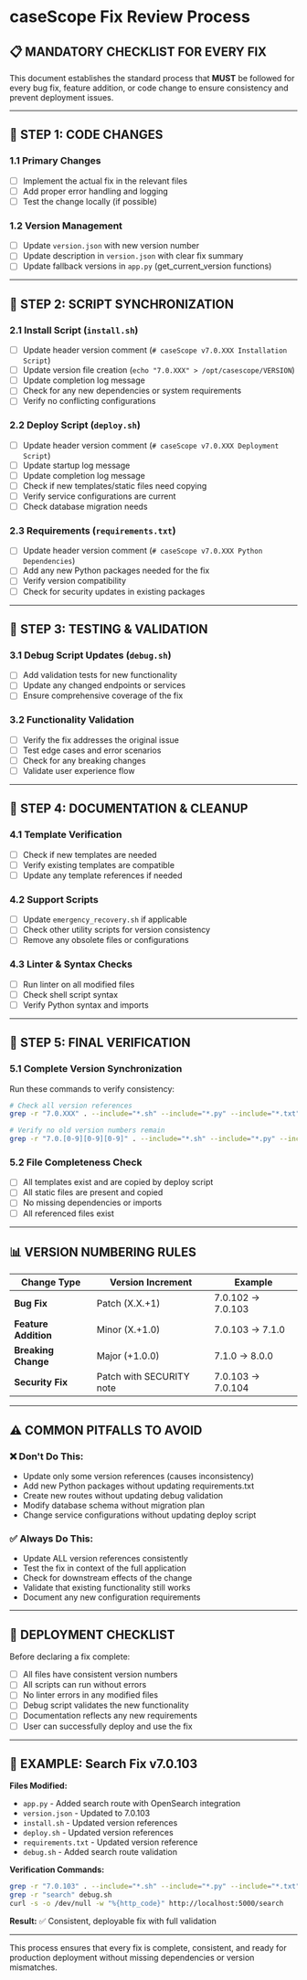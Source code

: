 # caseScope Fix Review Process

## 📋 **MANDATORY CHECKLIST FOR EVERY FIX**

This document establishes the standard process that **MUST** be followed for every bug fix, feature addition, or code change to ensure consistency and prevent deployment issues.

---

## 🔄 **STEP 1: CODE CHANGES**

### **1.1 Primary Changes**
- [ ] Implement the actual fix in the relevant files
- [ ] Add proper error handling and logging
- [ ] Test the change locally (if possible)

### **1.2 Version Management**
- [ ] Update `version.json` with new version number
- [ ] Update description in `version.json` with clear fix summary
- [ ] Update fallback versions in `app.py` (get_current_version functions)

---

## 🔄 **STEP 2: SCRIPT SYNCHRONIZATION**

### **2.1 Install Script (`install.sh`)**
- [ ] Update header version comment (`# caseScope v7.0.XXX Installation Script`)
- [ ] Update version file creation (`echo "7.0.XXX" > /opt/casescope/VERSION`)
- [ ] Update completion log message
- [ ] Check for any new dependencies or system requirements
- [ ] Verify no conflicting configurations

### **2.2 Deploy Script (`deploy.sh`)**
- [ ] Update header version comment (`# caseScope v7.0.XXX Deployment Script`)
- [ ] Update startup log message
- [ ] Update completion log message
- [ ] Check if new templates/static files need copying
- [ ] Verify service configurations are current
- [ ] Check database migration needs

### **2.3 Requirements (`requirements.txt`)**
- [ ] Update header version comment (`# caseScope v7.0.XXX Python Dependencies`)
- [ ] Add any new Python packages needed for the fix
- [ ] Verify version compatibility
- [ ] Check for security updates in existing packages

---

## 🔄 **STEP 3: TESTING & VALIDATION**

### **3.1 Debug Script Updates (`debug.sh`)**
- [ ] Add validation tests for new functionality
- [ ] Update any changed endpoints or services
- [ ] Ensure comprehensive coverage of the fix

### **3.2 Functionality Validation**
- [ ] Verify the fix addresses the original issue
- [ ] Test edge cases and error scenarios
- [ ] Check for any breaking changes
- [ ] Validate user experience flow

---

## 🔄 **STEP 4: DOCUMENTATION & CLEANUP**

### **4.1 Template Verification**
- [ ] Check if new templates are needed
- [ ] Verify existing templates are compatible
- [ ] Update any template references if needed

### **4.2 Support Scripts**
- [ ] Update `emergency_recovery.sh` if applicable
- [ ] Check other utility scripts for version consistency
- [ ] Remove any obsolete files or configurations

### **4.3 Linter & Syntax Checks**
- [ ] Run linter on all modified files
- [ ] Check shell script syntax
- [ ] Verify Python syntax and imports

---

## 🔄 **STEP 5: FINAL VERIFICATION**

### **5.1 Complete Version Synchronization**
Run these commands to verify consistency:
```bash
# Check all version references
grep -r "7.0.XXX" . --include="*.sh" --include="*.py" --include="*.txt" --include="*.json"

# Verify no old version numbers remain
grep -r "7.0.[0-9][0-9][0-9]" . --include="*.sh" --include="*.py" --include="*.txt" --include="*.json"
```

### **5.2 File Completeness Check**
- [ ] All templates exist and are copied by deploy script
- [ ] All static files are present and copied
- [ ] No missing dependencies or imports
- [ ] All referenced files exist

---

## 📊 **VERSION NUMBERING RULES**

| **Change Type** | **Version Increment** | **Example** |
|----------------|----------------------|-------------|
| **Bug Fix** | Patch (X.X.+1) | 7.0.102 → 7.0.103 |
| **Feature Addition** | Minor (X.+1.0) | 7.0.103 → 7.1.0 |
| **Breaking Change** | Major (+1.0.0) | 7.1.0 → 8.0.0 |
| **Security Fix** | Patch with SECURITY note | 7.0.103 → 7.0.104 |

---

## ⚠️ **COMMON PITFALLS TO AVOID**

### **❌ Don't Do This:**
- Update only some version references (causes inconsistency)
- Add new Python packages without updating requirements.txt
- Create new routes without updating debug validation
- Modify database schema without migration plan
- Change service configurations without updating deploy script

### **✅ Always Do This:**
- Update ALL version references consistently
- Test the fix in context of the full application
- Check for downstream effects of the change
- Validate that existing functionality still works
- Document any new configuration requirements

---

## 🚀 **DEPLOYMENT CHECKLIST**

Before declaring a fix complete:
- [ ] All files have consistent version numbers
- [ ] All scripts can run without errors
- [ ] No linter errors in any modified files
- [ ] Debug script validates the new functionality
- [ ] Documentation reflects any new requirements
- [ ] User can successfully deploy and use the fix

---

## 📝 **EXAMPLE: Search Fix v7.0.103**

**Files Modified:**
- `app.py` - Added search route with OpenSearch integration
- `version.json` - Updated to 7.0.103
- `install.sh` - Updated version references
- `deploy.sh` - Updated version references  
- `requirements.txt` - Updated version reference
- `debug.sh` - Added search route validation

**Verification Commands:**
```bash
grep -r "7.0.103" . --include="*.sh" --include="*.py" --include="*.txt" --include="*.json"
grep -r "search" debug.sh
curl -s -o /dev/null -w "%{http_code}" http://localhost:5000/search
```

**Result:** ✅ Consistent, deployable fix with full validation

---

This process ensures that every fix is complete, consistent, and ready for production deployment without missing dependencies or version mismatches.
